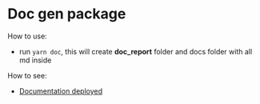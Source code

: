 # Doc gen package

How to use:

- run `yarn doc`, this will create **doc_report** folder and docs folder with all md inside

How to see:

- [Documentation deployed](https://alcaladev.github.io/doc-gen/)
